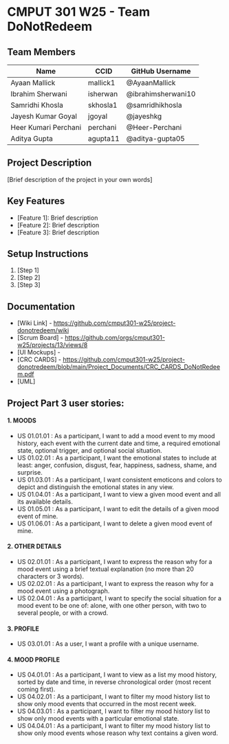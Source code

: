 # CMPUT 301 W25 - Team DoNotRedeem

## Team Members

| Name        | CCID   | GitHub Username |
| ----------- | ------ | --------------- |
| Ayaan Mallick | mallick1 | @AyaanMallick     |
| Ibrahim Sherwani | isherwan | @ibrahimsherwani10     |
| Samridhi Khosla | skhosla1 | @samridhikhosla     |
| Jayesh Kumar Goyal | jgoyal | @jayeshkg     |
| Heer Kumari Perchani | perchani | @Heer-Perchani     |
| Aditya Gupta | agupta11 | @aditya-gupta05     |

## Project Description

[Brief description of the project in your own words]

## Key Features

- [Feature 1]: Brief description
- [Feature 2]: Brief description
- [Feature 3]: Brief description

## Setup Instructions

1. [Step 1]
2. [Step 2]
3. [Step 3]

## Documentation

- [Wiki Link] - https://github.com/cmput301-w25/project-donotredeem/wiki
- [Scrum Board] - https://github.com/orgs/cmput301-w25/projects/13/views/8
- [UI Mockups] -
- [CRC CARDS] - https://github.com/cmput301-w25/project-donotredeem/blob/main/Project_Documents/CRC_CARDS_DoNotRedeem.pdf
- [UML]

## Project Part 3 user stories:
#### 1. MOODS
- US 01.01.01 : As a participant, I want to add a mood event to my mood history, each event with the current date and time, a required emotional state, optional trigger, and optional social situation. 
- US 01.02.01 : As a participant, I want the emotional states to include at least: anger, confusion, disgust, fear, happiness, sadness, shame, and surprise. 
- US 01.03.01 : As a participant, I want consistent emoticons and colors to depict and distinguish the emotional states in any view. 
- US 01.04.01 : As a participant, I want to view a given mood event and all its available details.
- US 01.05.01 : As a participant, I want to edit the details of a given mood event of mine. 
- US 01.06.01 : As a participant, I want to delete a given mood event of mine.


#### 2. OTHER DETAILS
- US 02.01.01 : As a participant, I want to express the reason why for a mood event using a brief textual explanation (no more than 20 characters or 3 words). 
- US 02.02.01 : As a participant, I want to express the reason why for a mood event using a photograph.
- US 02.04.01 : As a participant, I want to specify the social situation for a mood event to be one of: alone, with one other person, with two to several people, or with a crowd. 
 

#### 3. PROFILE
- US 03.01.01 : As a user, I want a profile with a unique username. 


#### 4. MOOD PROFILE
- US 04.01.01 : As a participant, I want to view as a list my mood history, sorted by date and time, in reverse chronological order (most recent coming first). 
- US 04.02.01 : As a participant, I want to filter my mood history list to show only mood events that occurred in the most recent week. 
- US 04.03.01 : As a participant, I want to filter my mood history list to show only mood events with a particular emotional state. 
- US 04.04.01 : As a participant, I want to filter my mood history list to show only mood events whose reason why text contains a given word.
